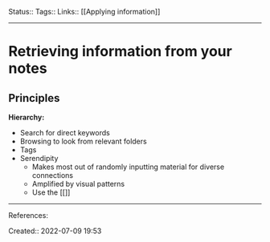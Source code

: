 Status::
Tags:: 
Links:: [[Applying information]]
___
# Retrieving information from your notes
## Principles
**Hierarchy:**
- Search for direct keywords
- Browsing to look from relevant folders
- Tags
- Serendipity
	- Makes most out of randomly inputting material for diverse connections
	- Amplified by visual patterns
	- Use the [[]]
___
References:

Created:: 2022-07-09 19:53